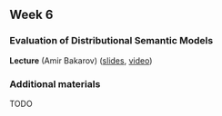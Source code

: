 ## Week 6 ##
### Evaluation of Distributional Semantic Models  ###

**Lecture** (Amir Bakarov) ([slides](TODO), [video](https://yadi.sk/i/_xwMc_V4DjV0Lg))

### Additional materials ###
TODO
